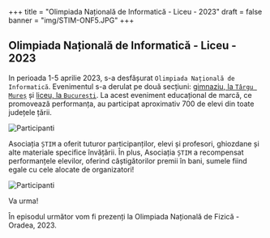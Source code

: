 +++
title = "Olimpiada Națională de Informatică - Liceu - 2023"
draft = false
banner = "img/STIM-ONF5.JPG"
+++

## Olimpiada Națională de Informatică - Liceu - 2023

In perioada 1-5 aprilie 2023, s-a desfășurat `Olimpiada Națională de Informatică`.
Evenimentul s-a derulat pe două secțiuni: [gimnaziu, la `Târgu Mureș`](https://www.edums.ro/onigim2023/) și [liceu, la `București`](https://oni2023.ro/).
La acest eveniment educațional de marcă, ce promovează performanța, au participat aproximativ 700 de elevi din toate județele țării.

![Participanti](/img/STIM-ONF3.JPG)

Asociația `ȘTIM` a oferit tuturor participanților, elevi și profesori, ghiozdane și alte materiale specifice învățării. 
În plus, Asociația `ȘTIM` a recompensat performanțele elevilor, oferind câștigătorilor premii în bani, sumele fiind egale cu cele alocate de organizatori!

![Participanti](/img/STIM-ONF6.JPG)

Va urma!
<br>

În episodul următor vom fi prezenți la Olimpiada Națională de Fizică - Oradea, 2023.
